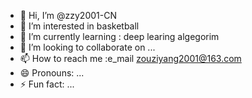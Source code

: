 - 👋 Hi, I’m @zzy2001-CN
- 👀 I’m interested in basketball
- 🌱 I’m currently learning : deep learing algegorim
- 💞️ I’m looking to collaborate on ...
- 📫 How to reach me :e_mail zouziyang2001@163.com
- 😄 Pronouns: ...
- ⚡ Fun fact: ...

<!---
zzy2001-CN/zzy2001-CN is a ✨ special ✨ repository because its `README.md` (this file) appears on your GitHub profile.
You can click the Preview link to take a look at your changes.
--->
